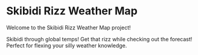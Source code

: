 # Skibidi Rizz Weather Map
Welcome to the Skibidi Rizz Weather Map project!

Skibidi through global temps!
Get that rizz while checking out the forecast!
Perfect for flexing your silly weather knowledge.